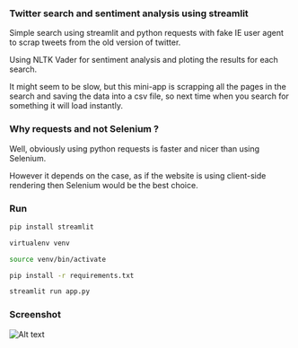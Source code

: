 ### Twitter search and sentiment analysis using streamlit

Simple search using streamlit and python requests with fake IE user agent to scrap tweets from the old version of twitter.

Using NLTK Vader for sentiment analysis and ploting the results for each search.

It might seem to be slow, but this mini-app is scrapping all the pages in the search and saving the data into a csv file, so next time when you search for something it will load instantly.


### Why requests and not Selenium ?

Well, obviously using python requests is faster and nicer than using Selenium.

However it depends on the case, as if the website is using client-side rendering then Selenium would be the best choice.


### Run

```bash
pip install streamlit

virtualenv venv

source venv/bin/activate

pip install -r requirements.txt

streamlit run app.py

```



### Screenshot

![Alt text](https://raw.github.com/cristianexer/Quick-twitter-sentiment-analysis/master/screenshot.png "Screenshot")
